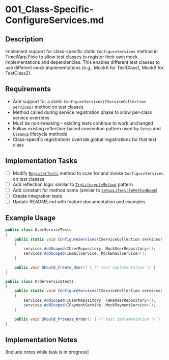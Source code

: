 # 001_Class-Specific-ConfigureServices.md

## Description

Implement support for class-specific static `ConfigureServices` method in TimeWarp.Fixie to allow test classes to register their own mock implementations and dependencies. This enables different test classes to use different mock implementations (e.g., MockA for TestClass1, MockB for TestClass2).

## Requirements

- Add support for a static `ConfigureServices(IServiceCollection services)` method on test classes
- Method called during service registration phase to allow per-class service overrides
- Must be non-breaking - existing tests continue to work unchanged
- Follow existing reflection-based convention pattern used by `Setup` and `Cleanup` lifecycle methods
- Class-specific registrations override global registrations for that test class

## Implementation Tasks

- [ ] Modify [`RegisterTests`](source/TimeWarp.Fixie/TestingConvention/TestExecution.cs:119) method to scan for and invoke `ConfigureServices` on test classes
- [ ] Add reflection logic similar to [`TryLifecycleMethod`](source/TimeWarp.Fixie/TestingConvention/TestExecution.cs:131) pattern
- [ ] Add constant for method name (similar to [`SetupLifecycleMethodName`](source/TimeWarp.Fixie/TestingConvention/TestingConvention.cs:16))
- [ ] Create integration tests
- [ ] Update README.md with feature documentation and examples

## Example Usage

```csharp
public class UserServiceTests
{
    public static void ConfigureServices(IServiceCollection services)
    {
        services.AddScoped<IUserRepository, MockUserRepository>();
        services.AddScoped<IEmailService, MockEmailService>();
    }

    public void Should_Create_User() { /* test implementation */ }
}

public class OrderServiceTests
{
    public static void ConfigureServices(IServiceCollection services)
    {
        services.AddScoped<IUserRepository, FakeUserRepository>();
        services.AddScoped<IPaymentService, MockPaymentService>();
    }

    public void Should_Process_Order() { /* test implementation */ }
}
```

## Implementation Notes

[Include notes while task is in progress]
